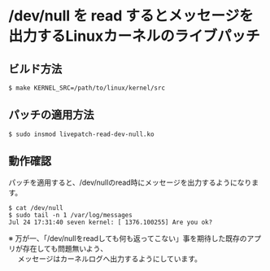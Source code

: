 # /dev/null を read するとメッセージを出力するLinuxカーネルのライブパッチ

## ビルド方法

`$ make KERNEL_SRC=/path/to/linux/kernel/src`

## パッチの適用方法

`$ sudo insmod livepatch-read-dev-null.ko`

## 動作確認

パッチを適用すると、/dev/nullのread時にメッセージを出力するようになります。

```
$ cat /dev/null
$ sudo tail -n 1 /var/log/messages
Jul 24 17:31:40 seven kernel: [ 1376.100255] Are you ok?
```

※ 万が一、「/dev/nullをreadしても何も返ってこない」事を期待した既存のアプリが存在しても問題無いよう、  
　 メッセージはカーネルログへ出力するようにしています。
